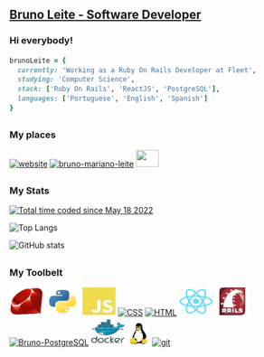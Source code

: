 
## [Bruno Leite - Software Developer](https://bruno.buzz/)

### Hi everybody!

```ruby
brunoLeite = {
  currently: 'Working as a Ruby On Rails Developer at Fleet',
  studying: 'Computer Science',
  stack: ['Ruby On Rails', 'ReactJS', 'PostgreSQL'],
  languages: ['Portuguese', 'English', 'Spanish']
}
```

##
<h3>My places</h3>
  
<a href="https://bruno.buzz" target="_blank"><img src="https://user-images.githubusercontent.com/94543524/226052412-a24dcded-e90a-41bf-9d0d-38a02a19e200.png" alt="website" height="30" width="30" ></a>
<a href="https://www.linkedin.com/in/bruno-mariano-leite/" target="_blank"><img src="https://raw.githubusercontent.com/rahuldkjain/github-profile-readme-generator/master/src/images/icons/Social/linked-in-alt.svg" alt="bruno-mariano-leite" height="30" width="50" ></a>
<a href="mailto:bmarianoleite4@gmail.com" target="_blank"><img src="https://user-images.githubusercontent.com/5141132/50740364-7ea80880-1217-11e9-8faf-2348e31beedd.png" target="_blank" height="30" width="40"></a>

##
<div align="left">
  <h3>My Stats</h3>
  
  <a href="https://wakatime.com/@9450441a-ff7b-4805-b841-897d35ef3820"><img src="https://wakatime.com/badge/user/9450441a-ff7b-4805-b841-897d35ef3820.svg" alt="Total time coded since May 18 2022" /></a>
  
  ![Top Langs](https://github-readme-stats.vercel.app/api/top-langs/?username=nullbr&layout=compact)
  
  ![GitHub stats](https://github-readme-stats.vercel.app/api?username=nullbr&show_icons=true)   
</div>

##
<div align="left" style="display: inline_block">

  <h3>My Toolbelt</h3>
  <a href="https://rubyonrails.org" target="_blank"><img alt="Ruby" height="50" width="60" src="https://raw.githubusercontent.com/devicons/devicon/master/icons/ruby/ruby-original.svg"></a>
  <a href="https://www.python.org/" target="_blank"><img alt="Py" height="50" width="60" src="https://github.com/devicons/devicon/raw/master/icons/python/python-original.svg"></a>
  <a href="https://www.javascript.com/" target="_blank"><img alt="Javascript" height="50" width="60" src="https://raw.githubusercontent.com/devicons/devicon/master/icons/javascript/javascript-plain.svg"></a>
  <a href="https://www.w3schools.com/css/" target="_blank"><img alt="CSS" height="50" width="60" src="https://cdn.jsdelivr.net/gh/devicons/devicon/icons/css3/css3-original.svg"></a>
  <a href="https://www.w3.org/html/" target="_blank"><img alt="HTML" height="50" width="60" src="https://cdn.jsdelivr.net/gh/devicons/devicon/icons/html5/html5-original.svg"></a>
  <a href="https://react.dev/" target="_blank"><img alt="Bruno-React" height="50" width="60" src="https://github.com/devicons/devicon/raw/master/icons/react/react-original.svg"></a>
  <a href="https://rubyonrails.org" target="_blank"><img alt="RoR" height="50" width="60" src="https://raw.githubusercontent.com/devicons/devicon/master/icons/rails/rails-original-wordmark.svg"></a>
  <a href="https://www.postgresql.org" target="_blank"><img alt="Bruno-PostgreSQL" height="50" width="60" src="https://cdn.jsdelivr.net/gh/devicons/devicon/icons/postgresql/postgresql-original.svg"></a>
  <a href="https://www.docker.com/" target="_blank"><img alt="Bruno-Docker" height="50" width="60" src="https://raw.githubusercontent.com/devicons/devicon/master/icons/docker/docker-original-wordmark.svg"></a>
  <a href="https://www.linux.org/" target="_blank"><img src="https://raw.githubusercontent.com/devicons/devicon/master/icons/linux/linux-original.svg" alt="linux" width="40" height="40"/></a>
  <a href="https://git-scm.com/" target="_blank"><img src="https://www.vectorlogo.zone/logos/git-scm/git-scm-icon.svg" alt="git" width="60" height="50"/></a>
</div>

